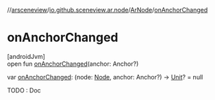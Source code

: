 //[arsceneview](../../../index.md)/[io.github.sceneview.ar.node](../index.md)/[ArNode](index.md)/[onAnchorChanged](on-anchor-changed.md)

# onAnchorChanged

[androidJvm]\
open fun [onAnchorChanged](on-anchor-changed.md)(anchor: Anchor?)

var [onAnchorChanged](on-anchor-changed.md): (node: [Node](../../../../sceneview/sceneview/io.github.sceneview.node/-node/index.md), anchor: Anchor?) -&gt; [Unit](https://kotlinlang.org/api/latest/jvm/stdlib/kotlin/-unit/index.html)? = null

TODO : Doc
